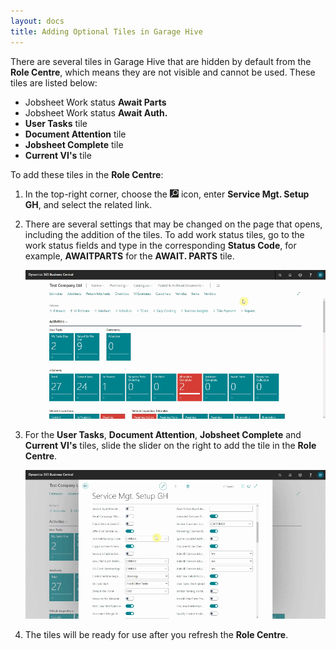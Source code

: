 ```yaml
---
layout: docs
title: Adding Optional Tiles in Garage Hive
---
```


There are several tiles in Garage Hive that are hidden by default from the **Role Centre**, which means they are not visible and cannot be used. These tiles are listed below:
   * Jobsheet Work status **Await Parts**
   * Jobsheet Work status **Await Auth.**
   * **User Tasks** tile
   * **Document Attention** tile
   * **Jobsheet Complete** tile
   * **Current VI's** tile

To add these tiles in the **Role Centre**:
1. In the top-right corner, choose the ![](media/search_icon.png) icon, enter **Service Mgt. Setup GH**, and select the related link.
2. There are several settings that may be changed on the page that opens, including the addition of the tiles. To add work status tiles, go to the work status fields and type in the corresponding **Status Code**, for example, **AWAITPARTS** for the **AWAIT. PARTS** tile.

   ![](media/garagehive-optional-tiles1.gif)

3. For the **User Tasks**, **Document Attention**, **Jobsheet Complete** and **Current VI's** tiles, slide the slider on the right to add the tile in the **Role Centre**.

   ![](media/garagehive-optional-tiles2.gif)

4. The tiles will be ready for use after you refresh the **Role Centre**.
